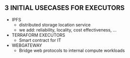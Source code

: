 ## 3 INITIAL USECASES FOR EXECUTORS

- IPFS
    - distributed storage location service
    - we add: reliability, locality, cost effectiveness, …
- TERRAFORM EXECUTORS
    - Smart contract for IT
- WEBGATEWAY
    - Bridge web protocols to internal compute workloads
